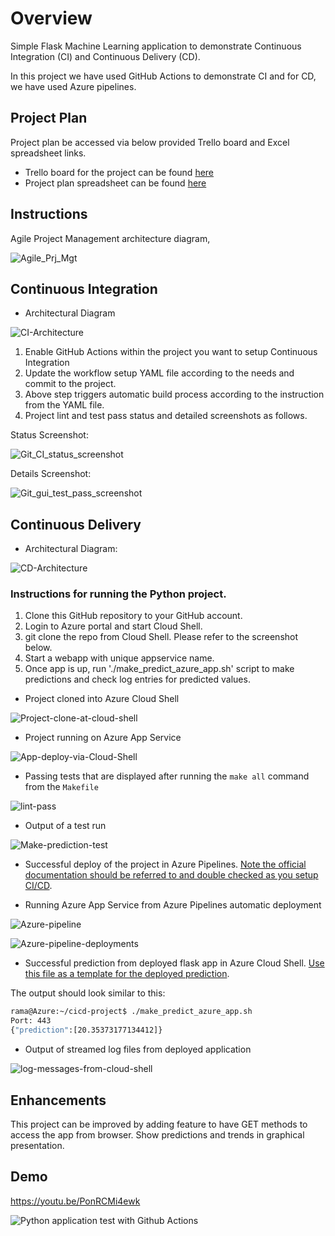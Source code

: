 # Overview

Simple Flask Machine Learning application to demonstrate Continuous Integration (CI) and Continuous Delivery (CD).

In this project we have used GitHub Actions to demonstrate CI and for CD, we have used Azure pipelines.

## Project Plan

Project plan be accessed via below provided Trello board and Excel spreadsheet links.

* Trello board for the project can be found [here](https://trello.com/b/uw12MCZA/ci-cd-project-board)
* Project plan spreadsheet can be found [here](https://docs.google.com/spreadsheets/d/1W77rjeQvvhYIlLO8SiMH0nnejKKMbAHbGltJRRJnQKA/edit#gid=1348135932)

## Instructions

Agile Project Management architecture diagram,

![Agile_Prj_Mgt](https://user-images.githubusercontent.com/76182381/103105108-94c45480-45f9-11eb-8b35-79875b385959.png)

## Continuous Integration

* Architectural Diagram 

![CI-Architecture](https://user-images.githubusercontent.com/76182381/103097268-c37c0400-45d4-11eb-8127-f6b24c89f1ab.png)

  1. Enable GitHub Actions within the project you want to setup Continuous Integration
  2. Update the workflow setup YAML file according to the needs and commit to the project.
  3. Above step triggers automatic build process according to the instruction from the YAML file.
  4. Project lint and test pass status and detailed screenshots as follows.

Status Screenshot:

![Git_CI_status_screenshot](https://user-images.githubusercontent.com/76182381/102951771-9f68d780-449b-11eb-8727-cb36d178e890.png)

Details Screenshot:

![Git_gui_test_pass_screenshot](https://user-images.githubusercontent.com/76182381/102951364-b3600980-449a-11eb-9691-4f0f695219b2.png)

## Continuous Delivery

* Architectural Diagram:

![CD-Architecture](https://user-images.githubusercontent.com/76182381/103097352-f6be9300-45d4-11eb-9fea-72045aef3f7d.png)


### Instructions for running the Python project.

1. Clone this GitHub repository to your GitHub account.
2. Login to Azure portal and start Cloud Shell.
3. git clone the repo from Cloud Shell. Please refer to the screenshot below.
4. Start a webapp with unique appservice name.
5. Once app is up, run './make_predict_azure_app.sh' script to make predictions and check log entries for predicted values.

* Project cloned into Azure Cloud Shell

![Project-clone-at-cloud-shell](https://user-images.githubusercontent.com/76182381/103097687-0f7b7880-45d6-11eb-88a2-4c918ef85f85.png)

* Project running on Azure App Service

![App-deploy-via-Cloud-Shell](https://user-images.githubusercontent.com/76182381/103097700-1bffd100-45d6-11eb-8d6b-940882c83cf7.png)

* Passing tests that are displayed after running the `make all` command from the `Makefile`

![lint-pass](https://user-images.githubusercontent.com/76182381/103097904-dc85b480-45d6-11eb-9ae1-cb71cbeae798.png)

* Output of a test run

![Make-prediction-test](https://user-images.githubusercontent.com/76182381/103097950-0f2fad00-45d7-11eb-8ec7-d0834d760c28.png)


* Successful deploy of the project in Azure Pipelines.  [Note the official documentation should be referred to and double checked as you setup CI/CD](https://docs.microsoft.com/en-us/azure/devops/pipelines/ecosystems/python-webapp?view=azure-devops).

* Running Azure App Service from Azure Pipelines automatic deployment

![Azure-pipeline](https://user-images.githubusercontent.com/76182381/103098681-a990f000-45d9-11eb-9d6b-1799f6af7cb4.png)

![Azure-pipeline-deployments](https://user-images.githubusercontent.com/76182381/103100207-8a955c80-45df-11eb-9349-9aa7742da090.png)

* Successful prediction from deployed flask app in Azure Cloud Shell.  [Use this file as a template for the deployed prediction](https://github.com/ramachilu/cicd-project/blob/main/make_predict_azure_app.sh).

The output should look similar to this:

```bash
rama@Azure:~/cicd-project$ ./make_predict_azure_app.sh
Port: 443
{"prediction":[20.35373177134412]}
```

* Output of streamed log files from deployed application

![log-messages-from-cloud-shell](https://user-images.githubusercontent.com/76182381/103100145-5621a080-45df-11eb-96bc-de4cdde9a6f4.png)


## Enhancements

This project can be improved by adding feature to have GET methods to access the app from browser.
Show predictions and trends in graphical presentation.

## Demo 

https://youtu.be/PonRCMi4ewk

![Python application test with Github Actions](https://github.com/ramachilu/cicd-project/workflows/Python%20application%20test%20with%20Github%20Actions/badge.svg)
